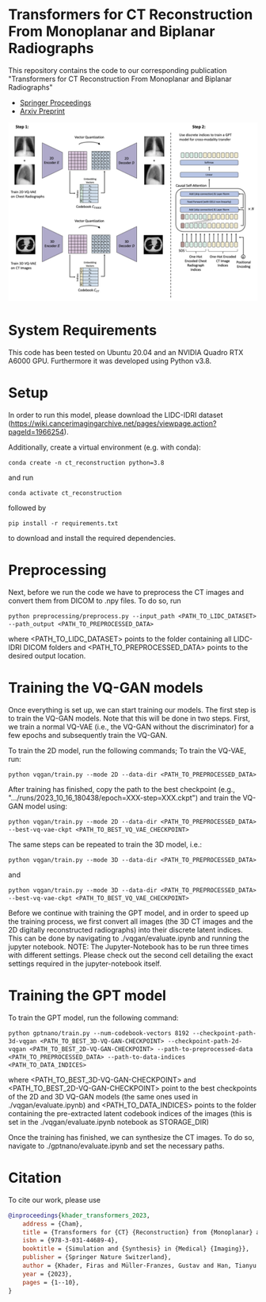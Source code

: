 Transformers for CT Reconstruction From Monoplanar and Biplanar Radiographs
=========================

This repository contains the code to our corresponding publication "Transformers for CT Reconstruction From Monoplanar and Biplanar Radiographs"

- [Springer Proceedings](https://link.springer.com/chapter/10.1007/978-3-031-44689-4_1)
- [Arxiv Preprint](https://arxiv.org/abs/2305.06965)


![alt text](assets/model.png)

# System Requirements
This code has been tested on Ubuntu 20.04 and an NVIDIA Quadro RTX A6000 GPU. Furthermore it was developed using Python v3.8.

# Setup

In order to run this model, please download the LIDC-IDRI dataset (https://wiki.cancerimagingarchive.net/pages/viewpage.action?pageId=1966254).

Additionally, create a virtual environment (e.g. with conda):
````
conda create -n ct_reconstruction python=3.8
````
and run 
```
conda activate ct_reconstruction
```
followed by
```
pip install -r requirements.txt
```
to download and install the required dependencies. 

# Preprocessing

Next, before we run the code we have to preprocess the CT images and convert them from DICOM to .npy files. To do so, run
```
python preprocessing/preprocess.py --input_path <PATH_TO_LIDC_DATASET> --path_output <PATH_TO_PREPROCESSED_DATA>
```

where <PATH_TO_LIDC_DATASET> points to the folder containing all LIDC-IDRI DICOM folders and <PATH_TO_PREPROCESSED_DATA> points to the desired output location.

# Training the VQ-GAN models

Once everything is set up, we can start training our models. The first step is to train the VQ-GAN models. Note that this will be done in two steps. First, we train a normal VQ-VAE (i.e., the VQ-GAN without the discriminator) for a few epochs and subsequently train the VQ-GAN.

To train the 2D model, run the following commands;
To train the VQ-VAE, run:

```
python vqgan/train.py --mode 2D --data-dir <PATH_TO_PREPROCESSED_DATA>
```
After training has finished, copy the path to the best checkpoint (e.g., ".../runs/2023_10_16_180438/epoch=XXX-step=XXX.ckpt") 
and train the VQ-GAN model using:
```
python vqgan/train.py --mode 2D --data-dir <PATH_TO_PREPROCESSED_DATA> --best-vq-vae-ckpt <PATH_TO_BEST_VQ_VAE_CHECKPOINT>
```

The same steps can be repeated to train the 3D model, i.e.:
```
python vqgan/train.py --mode 3D --data-dir <PATH_TO_PREPROCESSED_DATA>
```
and 
```
python vqgan/train.py --mode 3D --data-dir <PATH_TO_PREPROCESSED_DATA> --best-vq-vae-ckpt <PATH_TO_BEST_VQ_VAE_CHECKPOINT>
```

Before we continue with training the GPT model, and in order to speed up the training process, we first convert all images (the 3D CT images and the 2D digitally reconstructed radiographs) into their discrete latent indices.
This can be done by navigating to ./vqgan/evaluate.ipynb and running the jupyter notebook. 
NOTE: The Jupyter-Notebook has to be run three times with different settings. Please check out the second cell detailing the exact settings required in the jupyter-notebook itself.

# Training the GPT model
To train the GPT model, run the following command:
```
python gptnano/train.py --num-codebook-vectors 8192 --checkpoint-path-3d-vqgan <PATH_TO_BEST_3D-VQ-GAN-CHECKPOINT> --checkpoint-path-2d-vqgan <PATH_TO_BEST_2D-VQ-GAN-CHECKPOINT> --path-to-preprocessed-data <PATH_TO_PREPROCESSED_DATA> --path-to-data-indices <PATH_TO_DATA_INDICES>
```
where <PATH_TO_BEST_3D-VQ-GAN-CHECKPOINT> and <PATH_TO_BEST_2D-VQ-GAN-CHECKPOINT> point to the best checkpoints of the 2D and 3D VQ-GAN models (the same ones used in ./vqgan/evaluate.ipynb) and <PATH_TO_DATA_INDICES> points to the folder containing the pre-extracted latent codebook indices of the images (this is set in the ./vqgan/evaluate.ipynb notebook as STORAGE_DIR)

Once the training has finished, we can synthesize the CT images. To do so, navigate to ./gptnano/evaluate.ipynb and set the necessary paths.


# Citation
To cite our work, please use
```bibtex
@inproceedings{khader_transformers_2023,
	address = {Cham},
	title = {Transformers for {CT} {Reconstruction} from {Monoplanar} and {Biplanar} {Radiographs}},
	isbn = {978-3-031-44689-4},
	booktitle = {Simulation and {Synthesis} in {Medical} {Imaging}},
	publisher = {Springer Nature Switzerland},
	author = {Khader, Firas and Müller-Franzes, Gustav and Han, Tianyu and Nebelung, Sven and Kuhl, Christiane and Stegmaier, Johannes and Truhn, Daniel},
	year = {2023},
	pages = {1--10},
}
```





